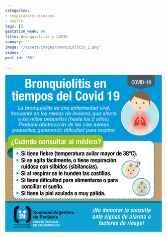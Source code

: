 ```yaml
---
categories:
- respiratory-diseases
- health
tags: []
gestation_week: 68
title: Bronquiolitis y COVID
summary: ''
image: "/assets/images/bronquiolitis_2.png"
video: ''
post_id: '061'

---
```

![](/assets/images/bronquiolitis_2.png)